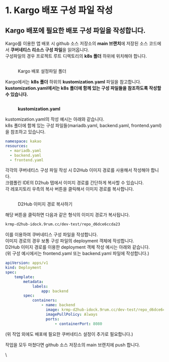 # 1. Kargo 배포 구성 파일 작성

## Kargo 배포에 필요한 배포 구성 파일을 작성합니다.

Kargo를 이용한 앱 배포 시 github 소스 저장소의 **main 브랜치**에 저장된 소스 코드에서 **쿠버네티스 리소스 구성 파일**을 읽어옵니다.\
구성파일의 경우 프로젝트 루트 디렉토리의 **k8s 폴더** 하위에 위치해야 합니다.

<figure><img src="https://lh3.googleusercontent.com/34u47N8k7k7vblxPAIToxI33m5VM8bLN6qbvfbQ6-bcHMDDIDimXBc6MOUqEeYZ118BxPQSX1N2KkK1kQFGsRmRjjO1po58ttu3xWYcSH2VvYYNSzLVUOCX1JzbD1r_R4pmL8RJEn3BHNqWKL023VFc" alt=""><figcaption><p>Kargo 배포 설정파일 폴더</p></figcaption></figure>

Kargo에서는 **k8s 폴더** 하위의 **kustomization.yaml** 파일을 참고합니다.\
**kustomization.yaml에서는 k8s 폴더에 함께 있는 구성 파일들을 참조하도록 작성할 수 있습니다.**

<figure><img src="https://lh4.googleusercontent.com/xWXLNTn_AxvH8m2nMy9sAun37L6esWCHrO5_To2WKo_1KI86IViljtO7-nXVSr9ANLsFyKXAkVHgvW7REkeIz6HjUaoE-JasCsJJlOY4EJP5M69HsqS6BRqjxUCmjfFn3-e9wOBFEEYXcgsRevN4Qo4" alt=""><figcaption><p><strong>kustomization.yaml</strong></p></figcaption></figure>

kustomization.yaml의 작성 예시는 아래와 같습니다.\
k8s 폴더에 함께 있는 구성 파일들(mariadb.yaml, backend.yaml, frontend.yaml)을 참조하고 있습니다.

```yaml
namespace: kakao
resources:
  - mariadb.yaml
  - backend.yaml
  - frontend.yaml
```

각각의 쿠버네티스 구성 파일 작성 시 D2Hub 이미지 경로를 사용해서 작성해야 합니다.\
크램폴린 IDE의 D2hub 탭에서 이미지 경로를 간단하게 복사할 수 있습니다.\
각 레포지토리 우측의 복사 버튼을 클릭해서 이미지 경로를 복사합니다.

<figure><img src="https://lh4.googleusercontent.com/ZUgtNqg4VlTUkvEo25DAmDCV5gmTVZYVRtaoATT0EPjmMuJITkMpybkn7ZTu4JEzXisKmJRSmod7Lkx_j-cNAFxZZ0qEQwUnRfe5C0LFzcjWx9xCVjdJ_VRRZPeLOIdGIRXb11-kmoqLux39CJhGSwo" alt=""><figcaption><p>D2Hub 이미지 경로 복사하기</p></figcaption></figure>

해당 버튼을 클릭하면 다음과 같은 형식의 이미지 경로가 복사됩니다.

```sh
krmp-d2hub-idock.9rum.cc/dev-test/repo_d6dce6ccda23
```

이를 이용하여 쿠버네티스 구성 파일을 작성합니다.\
이미지 경로의 경우 보통 구성 파일의 deployment 객체에 작성합니다.\
D2Hub 이미지 경로를 이용한 deployment 객체 작성 예시는 아래와 같습니다.\
(위 구성 예시에서는 frontend.yaml 또는 backend.yaml 파일에 작성합니다.)

```yaml
apiVersion: apps/v1
kind: Deployment
spec:
    template:
        metadata:
            labels:
                app: backend
        spec:
            containers:
                - name: backend
                  image: krmp-d2hub-idock.9rum.cc/dev-test/repo_d6dce6ccda23
                  imagePullPolicy: Always
                  ports:
                      - containerPort: 8080
```

(위 작업 외에도 배포에 필요한 쿠버네티스 설정이 추가로 필요합니다.)

작업을 모두 마쳤다면 github 소스 저장소의 main 브랜치에 push 합니다.

\


